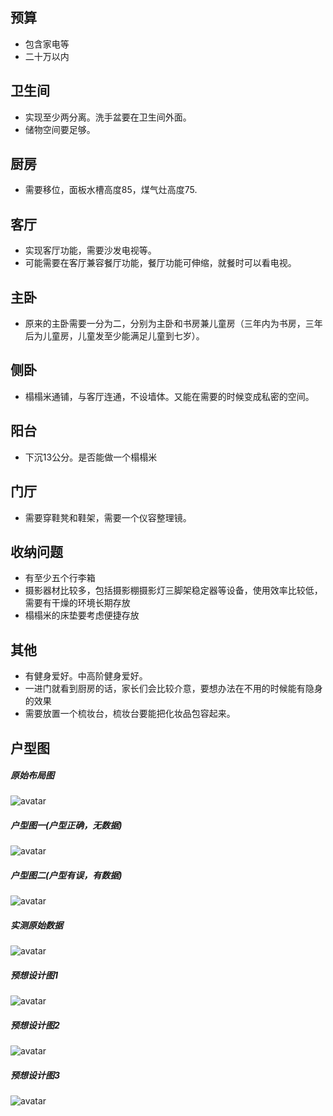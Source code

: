 预算
-----------------------
+ 包含家电等
+ 二十万以内

卫生间
-----------------------
+ 实现至少两分离。洗手盆要在卫生间外面。
+ 储物空间要足够。

厨房
----------------------------
+ 需要移位，面板水槽高度85，煤气灶高度75.

客厅
------------------------------
+ 实现客厅功能，需要沙发电视等。
+ 可能需要在客厅兼容餐厅功能，餐厅功能可伸缩，就餐时可以看电视。

主卧
------------------------------
+ 原来的主卧需要一分为二，分别为主卧和书房兼儿童房（三年内为书房，三年后为儿童房，儿童发至少能满足儿童到七岁）。

侧卧
---------------------------------
+ 榻榻米通铺，与客厅连通，不设墙体。又能在需要的时候变成私密的空间。

阳台
---------------------------------
+ 下沉13公分。是否能做一个榻榻米

门厅
---------------------------------
+ 需要穿鞋凳和鞋架，需要一个仪容整理镜。

收纳问题
--------------------------------
+ 有至少五个行李箱
+ 摄影器材比较多，包括摄影棚摄影灯三脚架稳定器等设备，使用效率比较低，需要有干燥的环境长期存放
+ 榻榻米的床垫要考虑便捷存放

其他
--------------------------------
+ 有健身爱好。中高阶健身爱好。
+ 一进门就看到厨房的话，家长们会比较介意，要想办法在不用的时候能有隐身的效果
+ 需要放置一个梳妆台，梳妆台要能把化妆品包容起来。

户型图
---------------------------------
##### 原始布局图
![avatar](src/原始布局图.jpg)

##### 户型图一(户型正确，无数据)
![avatar](src/户型图1.jpg)

##### 户型图二(户型有误，有数据)
![avatar](src/户型图2.jpg)

##### 实测原始数据
![avatar](src/实测数据.jpg)

##### 预想设计图1
![avatar](src/预想方案1.jpg)

##### 预想设计图2
![avatar](src/预想方案2.jpg)

##### 预想设计图3
![avatar](src/预想方案3.jpg)
